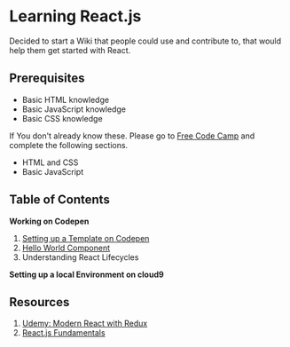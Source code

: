 # Learning React.js

Decided to start a Wiki that people could use and contribute to, that
would help them get started with React.

## Prerequisites

- Basic HTML knowledge
- Basic JavaScript knowledge
- Basic CSS knowledge

If You don't already know these. Please go to [Free Code Camp][1] and
complete the following sections.

- HTML and CSS
- Basic JavaScript

## Table of Contents

**Working on Codepen**

1. [Setting up a Template on Codepen](Setting-up-a-Template-on-Codepen)
2. [Hello World Component](Hello-World-Component.md)
3. Understanding React Lifecycles

**Setting up a local Environment on cloud9**

## Resources

1. [Udemy: Modern React with Redux](https://www.udemy.com/react-redux-tutorial/)
2. [React.js Fundamentals](http://courses.reactjsprogram.com/courses/reactjsfundamentals)

[1]: https://www.freecodecamp.com/ (Free Code Camp)
